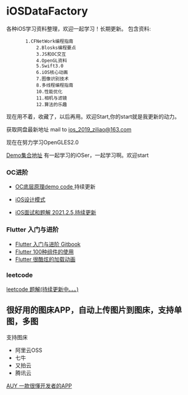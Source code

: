 # iOSDataFactory
各种iOS学习资料整理，欢迎一起学习！长期更新。
包含资料:

	       1.CFNetWork编程指南
               2.Blosks编程要点
               3.JS和OC交互
               4.OpenGL资料
               5.Swift3.0
               6.iOS核心动画
               7.图像识别技术
               8.多线程编程指南
               10.性能优化
               11.相机与滤镜
               12.算法的乐趣
现在用不着，收藏了，以后再用。欢迎Start,你的start就是我更新的动力。

获取网盘最新地址 mail to ios_2019_ziliao@163.com

现在在努力学习OpenGLES2.0

[Demo集合地址](https://github.com/ifgyong/learnOpenGLES)
有一起学习的iOSer，一起学习啊。欢迎start


### OC进阶
- [OC底层原理demo code ](https://github.com/ifgyong/demo/tree/master/OC)持续更新

- [iOS设计模式](https://github.com/ifgyong/demo/tree/master/%E8%AE%BE%E8%AE%A1%E6%A8%A1%E5%BC%8F)

- [iOS面试和题解 2021.2.5,持续更新](https://github.com/ifgyong/study)

### Flutter 入门与进阶
- [Flutter 入门与进阶 Gitbook](https://github.com/ifgyong/flutter-guide)
- [Flutter 100种组件的使用](https://github.com/ifgyong/flutter-example)
- [Flutter 很酷炫的加载动画](https://github.com/ifgyong/flutter_easyHub)

### leetcode
[leetcode 题解(持续更新中。。。)](https://github.com/ifgyong/leetCode/wiki)
## 很好用的图床APP，自动上传图片到图床，支持单图，多图
支持图床
- 阿里云OSS
- 七牛 
- 又拍云
- 腾讯云

[AUY 一款很懂开发者的APP](https://github.com/ifgyong/AUY)
